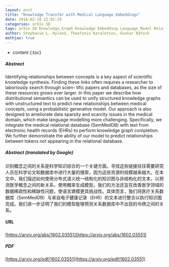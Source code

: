 ```yaml
---
layout: post
title: "Knowledge Transfer with Medical Language Embeddings"
date: 2016-02-10 22:02:29
categories: arXiv_SD
tags: arXiv_SD Knowledge_Graph Knowledge Embedding Language_Model Relation
author: Stephanie L. Hyland, Theofanis Karaletsos, Gunnar Rätsch
mathjax: true
---
```


* content
{:toc}

##### Abstract
Identifying relationships between concepts is a key aspect of scientific knowledge synthesis. Finding these links often requires a researcher to laboriously search through scien- tific papers and databases, as the size of these resources grows ever larger. In this paper we describe how distributional semantics can be used to unify structured knowledge graphs with unstructured text to predict new relationships between medical concepts, using a probabilistic generative model. Our approach is also designed to ameliorate data sparsity and scarcity issues in the medical domain, which make language modelling more challenging. Specifically, we integrate the medical relational database (SemMedDB) with text from electronic health records (EHRs) to perform knowledge graph completion. We further demonstrate the ability of our model to predict relationships between tokens not appearing in the relational database.

##### Abstract (translated by Google)
识别概念之间的关系是科学知识综合的一个关键方面。寻找这些链接往往需要研究人员在科学论文和数据库中进行大量的搜索，因为这些资源的规模越来越大。在本文中，我们描述如何使用分布式语义统一结构化的知识图与非结构化的文本，以预测医学概念之间的新关系，使用概率生成模型。我们的方法还旨在改善医学领域的数据稀疏性和稀缺性问题，使语言建模更具挑战性。具体而言，我们将医疗关系数据库（SemMedDB）与来自电子健康记录（EHR）的文本进行整合以执行知识图完成。我们进一步证明了我们的模型能够预测关系数据库中不出现的令牌之间的关系。

##### URL
[https://arxiv.org/abs/1602.03551](https://arxiv.org/abs/1602.03551)

##### PDF
[https://arxiv.org/pdf/1602.03551](https://arxiv.org/pdf/1602.03551)

